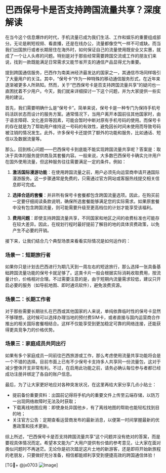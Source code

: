 # 巴西保号卡是否支持跨国流量共享？深度解读

在当今这个信息爆炸的时代，手机流量已成为我们生活、工作和娱乐的重要组成部分。无论是刷短视频、看直播，还是在线办公，流量都像空气一样不可或缺。而当我们出国旅行或者长期居住在海外时，如何保证自己的流量使用既安全又实惠，就成了一个让人头疼的问题。特别是对于那些经常需要跨国交流或工作的朋友们来说，找到一款既能满足日常需求又能节省开支的通信产品显得尤为重要。

提到跨国通信服务，巴西作为南美洲经济最发达的国家之一，其通信市场同样吸引了大量用户的关注。其中，“保号卡”作为一种特殊的移动通信服务形式，在近年来逐渐被更多人所熟知。然而，关于“巴西保号卡是否支持跨国流量共享”的疑问也一直困扰着不少用户。今天，我们就来详细探讨一下这个问题，并为大家提供一些实用的建议。

首先，我们需要明确什么是“保号卡”。简单来说，保号卡是一种专门为保持手机号码活跃状态而设计的服务方案。通常情况下，当用户离开本国前往其他国家时，由于语言障碍、文化差异等因素，可能会暂时中断对原有手机号码的使用。而保号卡的存在就是为了帮助用户维持这一号码的有效性，避免因长时间未使用而导致号码被注销的情况发生。此外，许多保号卡还提供了额外的功能和服务，比如通话、短信以及数据流量等。

那么，回到核心问题——巴西保号卡到底能不能实现跨国流量共享呢？答案是：取决于具体的服务提供商及其套餐内容。一般来说，大多数巴西保号卡确实允许用户在国外使用流量，但这种服务往往需要满足一定的条件。例如：

1. **激活国际漫游功能**：在使用跨国流量之前，用户必须先向运营商申请开通国际漫游服务。这一步骤通常是免费的，只需通过官方网站或客服热线提交相关信息即可完成。
   
2. **选择合适的套餐**：并非所有保号卡套餐都包含跨国流量选项。因此，在购买前一定要仔细阅读条款说明，确保所选套餐能够满足您的实际需求。如果原套餐中没有包含跨国流量，则可能需要升级至更高档位的计划才能享受该福利。
   
3. **费用问题**：即使支持跨国流量共享，不同国家和地区之间的收费标准也可能存在较大差异。因此，在规划行程时最好提前了解目的地的具体资费政策，以免产生不必要的开销。

接下来，让我们结合几个典型场景来看看实际情况是如何运作的：

### 场景一：短期旅行者
如果你只是计划去巴西进行为期几天到一周左右的短途旅行，那么选择一张具备基础跨国流量功能的保号卡就足够了。这类卡片一般会根据实际消耗收取费用，按流量计价，价格相对合理。不过需要注意的是，由于短期内流量需求较低，建议只开启必要的服务（如导航地图、即时通讯软件），避免浪费资源。

### 场景二：长期工作者
对于那些需要长期驻扎在巴西或其他国家的人来说，单纯依靠临时性的保号卡显然不够理想。这时候可以选择办理当地的预付费SIM卡，或者直接与国内运营商合作推出的相关国际套餐相结合。这样不仅能享受到更加稳定可靠的网络连接，还能获得更具竞争力的价格优势。

### 场景三：家庭成员共同出行
如果有多个家庭成员一同前往巴西旅游或工作，那么考虑使用流量共享功能将会是一个不错的选择。目前市面上已有不少保号卡支持多人共享同一份流量包，这对于减少整体开支非常有利。不过，在启用此功能之前，请务必确认每位参与者都已经成功注册并绑定了各自的账户信息。

最后，为了让大家更好地应对各种突发状况，在这里再给大家分享几点小贴士：

- 提前备份重要资料：出国前记得将手机内的重要文件上传至云端存储，以防万一出现网络故障时无法及时获取；
- 下载离线地图应用：即使身处异国他乡，有了离线地图的帮助也能轻松找到目的地；
- 关注官方公告：定期查看运营商发布的最新消息，以便第一时间掌握最新的优惠政策和技术更新。

综上所述，“巴西保号卡是否支持跨国流量共享”这个问题并没有绝对的答案，而是要视具体情况而定。希望本文能为广大用户提供有价值的参考意见，让大家在面对类似问题时不再迷茫。无论你是初次踏足这片土地的新游客，还是即将开始新旅程的老朋友，只要做好充分准备，相信都能顺利享受到便捷高效的跨国通信体验！

[TG💪+ @jx0703 ![Image](https://github.com/user-attachments/assets/dbca1d08-cadb-493c-b0ec-ad6f7a83f270)]